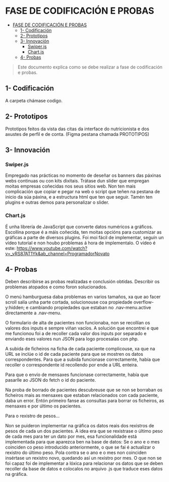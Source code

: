 # FASE DE CODIFICACIÓN E PROBAS

- [FASE DE CODIFICACIÓN E PROBAS](#fase-de-codificación-e-probas)
  - [1- Codificación](#1--codificación)
  - [2- Prototipos](#2--prototipos)
  - [3- Innovación](#3--innovación)
    - [Swiper.js](#swiperjs)
    - [Chart.js](#chartjs)
  - [4- Probas](#4--probas)

> Este documento explica como se debe realizar a fase de codificación e probas.

## 1- Codificación

A carpeta chámase codigo.

## 2- Prototipos

Prototipos feitos da vista das citas da interface do nutricionista e dos axustes de perfil e de conta.
(Figma pestana chamada PROTOTIPOS)

## 3- Innovación

### Swiper.js

Empregado nas prácticas no momento de deseñar os banners das páxinas webs continuas ou con kits dixitais.
Trátase dun slider que empregan moitas empresas coñecidas nos seus sitios web.
Non ten mais complicación que copiar e pegar na web o script que teñen na pestana de inicio da súa páxina, e a estructura html que ten que seguir. 
Tamén ten plugins e outras demos para personalizar o slider.

### Chart.js 

É unha librería de JavaScript que converte datos numéricos a gráficos.
Escollina porque é a máis coñecida, ten moitas opcións para customizar as gráficas a parte de diversos plugins.
Foi moi fácil de implementar, seguín un vídeo tutorial e non houbo problemas á hora de implementalo.
O vídeo é este:
https://www.youtube.com/watch?v=_vRS87AT1Yk&ab_channel=ProgramadorNovato



## 4- Probas

Deben describirse as probas realizadas e conclusión obtidas. Describir os problemas atopados e como foron solucionados.

O menú hamburguesa daba problemas en varios tamaños, xa que ao facer scroll salía unha parte cortada, solucionouse coa propiedade overflow-y:hidden; e cambiando propiedades que estaban no .nav-menu.active directamente a .nav-menu.

O formulario de alta de pacientes non funcionaba, non se recollían os valores dos inputs e sempre viñan vacíos. A solución que encontrei e que me funcionou foi a de recoller cada valor dos inputs por separado e enviando eses valores nun JSON para logo procesalas con php.

A subida de ficheiros na ficha de cada paciente complicouse, xa que na URL se inclúe o id de cada paciente para que se mostren os datos correspondentes. Para que a subida funcionase correctamente, había que recoller o correspondente id recollendo por ende a URL enteira.

Para que o envío de mensaxes funcionase correctamente, había que pasarlle ao JSON do fetch o id do paciente.

Na proba de borrado de pacientes descubreuse que se non se borraban os ficheiros mais as mensaxes que estaban relacionados con cada paciente, daba un error. Entón primeiro fanse as consultas para borrar os ficheiros, as mensaxes e por último os pacientes.

Para o rexistro de pesos...

Non se puideron implementar na gráfica os datos reais dos rexistros de pesos de cada un dos pacientes. A idea era que se rexistrase o último peso de cada mes para ter un dato por mes, esa funcionalidade está implementada para que aparezca ben na base de datos: 
Se o ano e o mes coinciden co peso introducido anteriormente, o que se fai é actualizar o rexistro do último peso. Pola contra se o ano e o mes non coinciden insértase un rexistro novo, quedando así un rexistro por mes.
O que non se foi capaz foi de implementar a lóxica para relacionar os datos que se deben recoller da base de datos e colocalos no arquivo .js que traduce eses datos na gráfica.

